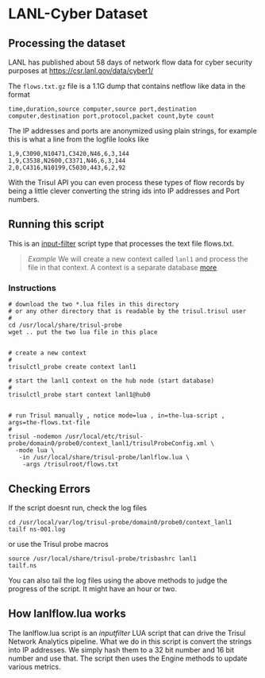LANL-Cyber Dataset 
=============

## Processing the dataset 

LANL has published about 58 days of network flow data for cyber security purposes at
https://csr.lanl.gov/data/cyber1/

The `flows.txt.gz` file is a 1.1G dump that contains netflow like data in the format

`time,duration,source computer,source port,destination computer,destination port,protocol,packet count,byte count`

The IP addresses and ports are anonymized using plain strings, for example this is what a line from the logfile looks like 

````
1,9,C3090,N10471,C3420,N46,6,3,144
1,9,C3538,N2600,C3371,N46,6,3,144
2,0,C4316,N10199,C5030,443,6,2,92
````

With the Trisul API you can even process these types of flow records by being a little clever converting the string ids into IP addresses and Port numbers. 

## Running this script 

This is an [input-filter](https://www.trisul.org/docs/lua/inputfilter.html) script type that processes the text file flows.txt.


> *Example* We will create a new context called `lanl1` and process the file in that context. A context is a separate database [more](https://www.trisul.org/docs/ug/domain/index.html#contexts)


### Instructions  

````
# download the two *.lua files in this directory
# or any other directory that is readable by the trisul.trisul user 
#
cd /usr/local/share/trisul-probe
wget .. put the two lua file in this place 


# create a new context
#
trisulctl_probe create context lanl1

# start the lanl1 context on the hub node (start database)
#
trisulctl_probe start context lanl1@hub0 


# run Trisul manually , notice mode=lua , in=the-lua-script , args=the-flows.txt-file
#
trisul -nodemon /usr/local/etc/trisul-probe/domain0/probe0/context_lanl1/trisulProbeConfig.xml \ 
  -mode lua \ 
   -in /usr/local/share/trisul-probe/lanlflow.lua \ 
    -args /trisulroot/flows.txt

````


## Checking Errors

If the script doesnt run, check the log files 

````
cd /usr/local/var/log/trisul-probe/domain0/probe0/context_lanl1
tailf ns-001.log

````

or use the Trisul probe macros

````
source /usr/local/share/trisul-probe/trisbashrc lanl1
tailf.ns
````

You can also tail the log files using the above methods to judge the progress of the script. It might have an hour or two.



## How lanlflow.lua works

The lanlflow.lua script is an *inputfilter* LUA script that can drive the Trisul Network Analytics pipeline. 
What we do in this script is convert the strings into IP addresses. We simply hash them to a 32 bit number and 16 bit number and use that.  The script then uses the Engine methods to update various metrics.



